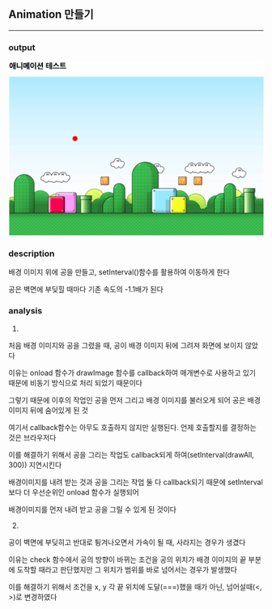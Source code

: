 ## Animation 만들기
---
### output

![image](./animation.png)

### description

배경 이미지 위에 공을 만들고, setInterval()함수를 활용하여 이동하게 한다

공은 벽면에 부딪힐 때마다 기존 속도의 -1.1배가 된다

### analysis

1.


처음 배경 이미지와 공을 그렸을 때, 공이 배경 이미지 뒤에 그려져 화면에 보이지 않았다

이유는 onload 함수가 drawImage 함수를 callback하여 매개변수로 사용하고 있기 때문에 비동기 방식으로 처리 되었기 때문이다

그렇기 때문에 이후의 작업인 공을 먼저 그리고 배경 이미지를 불러오게 되어 공은 배경 이미지 뒤에 숨어있게 된 것

여기서 callback함수는 아무도 호출하지 않지만 실행된다. 언제 호출할지를 결정하는 것은 브라우저다

이를 해결하기 위해서 공을 그리는 작업도 callback되게 하여(setInterval(drawAll, 300)) 지연시킨다

배경이미지를 내려 받는 것과 공을 그리는 작업 둘 다 callback되기 때문에 setInterval보다 더 우선순위인 onload 함수가 실행되어

배경이미지를 먼저 내려 받고 공을 그릴 수 있게 된 것이다

2.


공이 벽면에 부딪히고 반대로 튕겨나오면서 가속이 될 때, 사라지는 경우가 생겼다

이유는 check 함수에서 공의 방향이 바뀌는 조건을 공의 위치가 배경 이미지의 끝 부분에 도착할 때라고 판단했지만 그 위치가 범위를 바로 넘어서는 경우가 발생했다

이를 해결하기 위해서 조건을 x, y 각 끝 위치에 도달(===)했을 때가 아닌, 넘어설때(<, >)로 변경하였다
